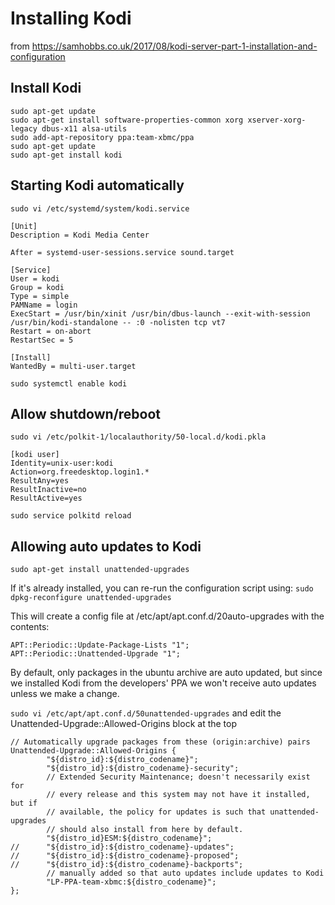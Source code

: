 # Installing Kodi

from https://samhobbs.co.uk/2017/08/kodi-server-part-1-installation-and-configuration

## Install Kodi

```
sudo apt-get update
sudo apt-get install software-properties-common xorg xserver-xorg-legacy dbus-x11 alsa-utils
sudo add-apt-repository ppa:team-xbmc/ppa
sudo apt-get update
sudo apt-get install kodi
```

## Starting Kodi automatically


`sudo vi /etc/systemd/system/kodi.service`

```
[Unit]
Description = Kodi Media Center

After = systemd-user-sessions.service sound.target

[Service]
User = kodi
Group = kodi
Type = simple
PAMName = login
ExecStart = /usr/bin/xinit /usr/bin/dbus-launch --exit-with-session /usr/bin/kodi-standalone -- :0 -nolisten tcp vt7
Restart = on-abort
RestartSec = 5

[Install]
WantedBy = multi-user.target
```

`sudo systemctl enable kodi`

## Allow shutdown/reboot

`sudo vi /etc/polkit-1/localauthority/50-local.d/kodi.pkla`

```
[kodi user]
Identity=unix-user:kodi
Action=org.freedesktop.login1.*
ResultAny=yes
ResultInactive=no
ResultActive=yes
```

`sudo service polkitd reload`

## Allowing auto updates to Kodi

```
sudo apt-get install unattended-upgrades
```

If it's already installed, you can re-run the configuration script using:
`sudo dpkg-reconfigure unattended-upgrades`

This will create a config file at /etc/apt/apt.conf.d/20auto-upgrades with the contents:

```
APT::Periodic::Update-Package-Lists "1";
APT::Periodic::Unattended-Upgrade "1";
```

By default, only packages in the ubuntu archive are auto updated, but since we installed 
Kodi from the developers' PPA we won't receive auto updates unless we make a change. 

`sudo vi /etc/apt/apt.conf.d/50unattended-upgrades`
and edit the Unattended-Upgrade::Allowed-Origins block at the top

```
// Automatically upgrade packages from these (origin:archive) pairs
Unattended-Upgrade::Allowed-Origins {
        "${distro_id}:${distro_codename}";
        "${distro_id}:${distro_codename}-security";
        // Extended Security Maintenance; doesn't necessarily exist for
        // every release and this system may not have it installed, but if
        // available, the policy for updates is such that unattended-upgrades
        // should also install from here by default.
        "${distro_id}ESM:${distro_codename}";
//      "${distro_id}:${distro_codename}-updates";
//      "${distro_id}:${distro_codename}-proposed";
//      "${distro_id}:${distro_codename}-backports";
        // manually added so that auto updates include updates to Kodi
        "LP-PPA-team-xbmc:${distro_codename}";
};
```
